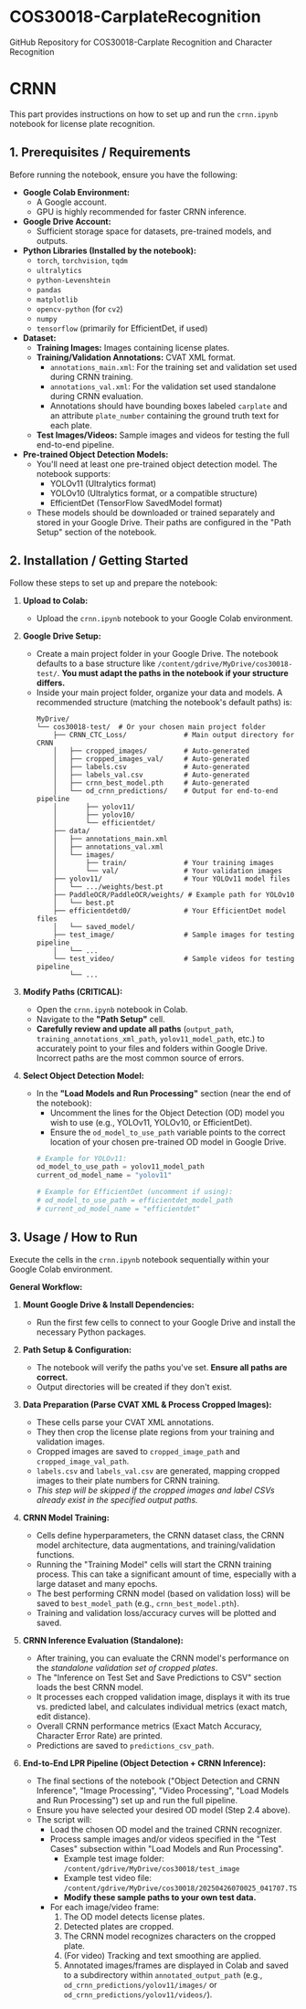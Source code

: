 # COS30018-CarplateRecognition
GitHub Repository for COS30018-Carplate Recognition and Character Recognition

# CRNN
This part provides instructions on how to set up and run the `crnn.ipynb` notebook for license plate recognition.

## 1. Prerequisites / Requirements

Before running the notebook, ensure you have the following:

*   **Google Colab Environment:**
    *   A Google account.
    *   GPU is highly recommended for faster CRNN inference.
*   **Google Drive Account:**
    *   Sufficient storage space for datasets, pre-trained models, and outputs.
*   **Python Libraries (Installed by the notebook):**
    *   `torch`, `torchvision`, `tqdm`
    *   `ultralytics`
    *   `python-Levenshtein`
    *   `pandas`
    *   `matplotlib`
    *   `opencv-python` (for `cv2`)
    *   `numpy`
    *   `tensorflow` (primarily for EfficientDet, if used)
*   **Dataset:**
    *   **Training Images:** Images containing license plates.
    *   **Training/Validation Annotations:** CVAT XML format.
        *   `annotations_main.xml`: For the training set and validation set used during CRNN training.
        *   `annotations_val.xml`: For the validation set used standalone during CRNN evaluation.
        *   Annotations should have bounding boxes labeled `carplate` and an attribute `plate_number` containing the ground truth text for each plate.
    *   **Test Images/Videos:** Sample images and videos for testing the full end-to-end pipeline.
*   **Pre-trained Object Detection Models:**
    *   You'll need at least one pre-trained object detection model. The notebook supports:
        *   YOLOv11 (Ultralytics format)
        *   YOLOv10 (Ultralytics format, or a compatible structure)
        *   EfficientDet (TensorFlow SavedModel format)
    *   These models should be downloaded or trained separately and stored in your Google Drive. Their paths are configured in the "Path Setup" section of the notebook.

## 2. Installation / Getting Started

Follow these steps to set up and prepare the notebook:

1.  **Upload to Colab:**
    *   Upload the `crnn.ipynb` notebook to your Google Colab environment.

2.  **Google Drive Setup:**
    *   Create a main project folder in your Google Drive. The notebook defaults to a base structure like `/content/gdrive/MyDrive/cos30018-test/`. **You must adapt the paths in the notebook if your structure differs.**
    *   Inside your main project folder, organize your data and models. A recommended structure (matching the notebook's default paths) is:
        ```
        MyDrive/
        └── cos30018-test/  # Or your chosen main project folder
            ├── CRNN_CTC_Loss/              # Main output directory for CRNN
            │   ├── cropped_images/         # Auto-generated
            │   ├── cropped_images_val/     # Auto-generated
            │   ├── labels.csv              # Auto-generated
            │   ├── labels_val.csv          # Auto-generated
            │   ├── crnn_best_model.pth     # Auto-generated
            │   └── od_crnn_predictions/    # Output for end-to-end pipeline
            │       ├── yolov11/
            │       ├── yolov10/
            │       └── efficientdet/
            ├── data/
            │   ├── annotations_main.xml
            │   ├── annotations_val.xml
            │   └── images/
            │       ├── train/              # Your training images
            │       └── val/                # Your validation images
            ├── yolov11/                    # Your YOLOv11 model files
            │   └── .../weights/best.pt
            ├── PaddleOCR/PaddleOCR/weights/ # Example path for YOLOv10
            │   └── best.pt
            ├── efficientdetd0/             # Your EfficientDet model files
            │   └── saved_model/
            ├── test_image/                 # Sample images for testing pipeline
            │   └── ...
            └── test_video/                 # Sample videos for testing pipeline
                └── ...
        ```

3.  **Modify Paths (CRITICAL):**
    *   Open the `crnn.ipynb` notebook in Colab.
    *   Navigate to the **"Path Setup"** cell.
    *   **Carefully review and update all paths** (`output_path`, `training_annotations_xml_path`, `yolov11_model_path`, etc.) to accurately point to your files and folders within Google Drive. Incorrect paths are the most common source of errors.

4.  **Select Object Detection Model:**
    *   In the **"Load Models and Run Processing"** section (near the end of the notebook):
        *   Uncomment the lines for the Object Detection (OD) model you wish to use (e.g., YOLOv11, YOLOv10, or EfficientDet).
        *   Ensure the `od_model_to_use_path` variable points to the correct location of your chosen pre-trained OD model in Google Drive.
        ```python
        # Example for YOLOv11:
        od_model_to_use_path = yolov11_model_path
        current_od_model_name = "yolov11"

        # Example for EfficientDet (uncomment if using):
        # od_model_to_use_path = efficientdet_model_path
        # current_od_model_name = "efficientdet"
        ```

## 3. Usage / How to Run

Execute the cells in the `crnn.ipynb` notebook sequentially within your Google Colab environment.

**General Workflow:**

1.  **Mount Google Drive & Install Dependencies:**
    *   Run the first few cells to connect to your Google Drive and install the necessary Python packages.

2.  **Path Setup & Configuration:**
    *   The notebook will verify the paths you've set. **Ensure all paths are correct.**
    *   Output directories will be created if they don't exist.

3.  **Data Preparation (Parse CVAT XML & Process Cropped Images):**
    *   These cells parse your CVAT XML annotations.
    *   They then crop the license plate regions from your training and validation images.
    *   Cropped images are saved to `cropped_image_path` and `cropped_image_val_path`.
    *   `labels.csv` and `labels_val.csv` are generated, mapping cropped images to their plate numbers for CRNN training.
    *   *This step will be skipped if the cropped images and label CSVs already exist in the specified output paths.*

4.  **CRNN Model Training:**
    *   Cells define hyperparameters, the CRNN dataset class, the CRNN model architecture, data augmentations, and training/validation functions.
    *   Running the "Training Model" cells will start the CRNN training process. This can take a significant amount of time, especially with a large dataset and many epochs.
    *   The best performing CRNN model (based on validation loss) will be saved to `best_model_path` (e.g., `crnn_best_model.pth`).
    *   Training and validation loss/accuracy curves will be plotted and saved.

5.  **CRNN Inference Evaluation (Standalone):**
    *   After training, you can evaluate the CRNN model's performance on the *standalone validation set of cropped plates*.
    *   The "Inference on Test Set and Save Predictions to CSV" section loads the best CRNN model.
    *   It processes each cropped validation image, displays it with its true vs. predicted label, and calculates individual metrics (exact match, edit distance).
    *   Overall CRNN performance metrics (Exact Match Accuracy, Character Error Rate) are printed.
    *   Predictions are saved to `predictions_csv_path`.

6.  **End-to-End LPR Pipeline (Object Detection + CRNN Inference):**
    *   The final sections of the notebook ("Object Detection and CRNN Inference", "Image Processing", "Video Processing", "Load Models and Run Processing") set up and run the full pipeline.
    *   Ensure you have selected your desired OD model (Step 2.4 above).
    *   The script will:
        *   Load the chosen OD model and the trained CRNN recognizer.
        *   Process sample images and/or videos specified in the "Test Cases" subsection within "Load Models and Run Processing".
            *   Example test image folder: `/content/gdrive/MyDrive/cos30018/test_image`
            *   Example test video file: `/content/gdrive/MyDrive/cos30018/20250426070025_041707.TS`
            *   **Modify these sample paths to your own test data.**
        *   For each image/video frame:
            1.  The OD model detects license plates.
            2.  Detected plates are cropped.
            3.  The CRNN model recognizes characters on the cropped plate.
            4.  (For video) Tracking and text smoothing are applied.
            5.  Annotated images/frames are displayed in Colab and saved to a subdirectory within `annotated_output_path` (e.g., `od_crnn_predictions/yolov11/images/` or `od_crnn_predictions/yolov11/videos/`).

